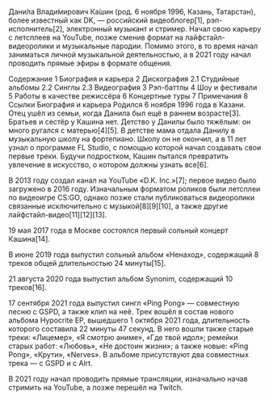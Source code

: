 Дани́ла Влади́мирович Ка́шин (род. 6 ноября 1996, Казань, Татарстан), более известный как DK, — российский видеоблогер[1], рэп-исполнитель[2], электронный музыкант и стример. Начал свою карьеру с летсплеев на YouTube, позже сменив формат на лайфстайл-видеоролики и музыкальные пародии. Помимо этого, в то время начал заниматься личной музыкальной деятельностью, а в 2021 году начал проводить прямые эфиры в формате общения.


Содержание
1	Биография и карьера
2	Дискография
2.1	Студийные альбомы
2.2	Синглы
2.3	Видеография
3	Рэп-баттлы
4	Шоу и фестивали
5	Работы в качестве режиссёра
6	Концертные туры
7	Примечания
8	Ссылки
Биография и карьера
Родился 6 ноября 1996 года в Казани. Отец ушёл из семьи, когда Данила был ещё в раннем возрасте[3]. Братьев и сестёр у Кашина нет. Детство у Данилы было тяжёлым: он много ругался с матерью[4][5]. В детстве мама отдала Данилу в музыкальную школу на фортепиано. Школу он не окончил, а в 11 лет узнал о программе FL Studio, с помощью которой начал создавать свои первые треки. Будучи подростком, Кашин пытался превратить увлечение в искусство, о котором должны узнать все[6].

В 2013 году создал канал на YouTube «D.K. Inc.»[7]; первое видео было загружено в 2016 году. Изначальным форматом роликов были летсплеи по видеоигре CS:GO, однако позже стали публиковаться видеоролики связанные исключительно с музыкой[8][9][10], а также другие лайфстайл-видео[11][12][13].

19 мая 2017 года в Москве состоялся первый сольный концерт Кашина[14].

В июне 2019 года выпустил сольный альбом «Ненаход», содержащий 8 треков общей длительностью 24 минуты[15].

21 августа 2020 года выпустил альбом Synonim, содержащий 10 треков[16].

17 сентября 2021 года выпустил сингл «Ping Pong» — совместную песню с GSPD, а также клип на неё. Трек вошёл в состав нового альбома Hypocrite EP, вышедшего 1 октября 2021 года, длительность которого составила 22 минуты 47 секунд. В него вошли также старые треки: «Лицемер», «Я смотрю аниме», «Где твой идол»; ремейки старых работ: «Любовь», «Не достоин жизни»; а также новые: «Ping Pong», «Крути», «Nerves». В альбоме присутствуют два совместных трека — с GSPD и с Alrt.

В 2021 году начал проводить прямые трансляции, изначально начав стримить на YouTube, а позже перешёл на Twitch.